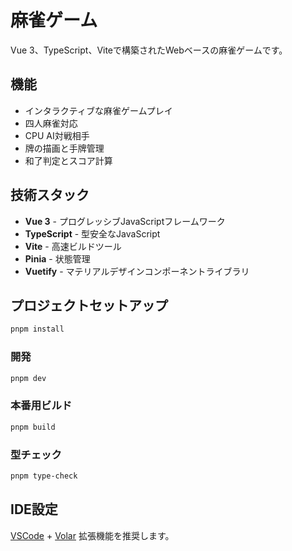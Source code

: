 # 麻雀ゲーム

Vue 3、TypeScript、Viteで構築されたWebベースの麻雀ゲームです。

## 機能

- インタラクティブな麻雀ゲームプレイ
- 四人麻雀対応
- CPU AI対戦相手
- 牌の描画と手牌管理
- 和了判定とスコア計算

## 技術スタック

- **Vue 3** - プログレッシブJavaScriptフレームワーク
- **TypeScript** - 型安全なJavaScript
- **Vite** - 高速ビルドツール
- **Pinia** - 状態管理
- **Vuetify** - マテリアルデザインコンポーネントライブラリ

## プロジェクトセットアップ

```sh
pnpm install
```

### 開発

```sh
pnpm dev
```

### 本番用ビルド

```sh
pnpm build
```

### 型チェック

```sh
pnpm type-check
```

## IDE設定

[VSCode](https://code.visualstudio.com/) + [Volar](https://marketplace.visualstudio.com/items?itemName=Vue.volar) 拡張機能を推奨します。
